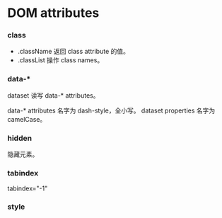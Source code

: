 # DOM attributes

### class

- .className 返回 class attribute 的值。
- .classList 操作 class names。

### data-*

dataset 读写 data-* attributes。

data-* attributes 名字为 dash-style，全小写。
dataset properties 名字为 camelCase。

### hidden

隐藏元素。

### tabindex

tabindex="-1"

### style

